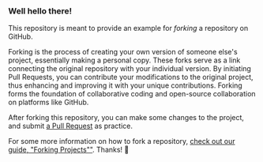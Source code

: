 ### Well hello there!

This repository is meant to provide an example for *forking* a repository on GitHub.

Forking is the process of creating your own version of someone else's project, essentially making a personal copy. These forks serve as a link connecting the original repository with your individual version. By initiating Pull Requests, you can contribute your modifications to the original project, thus enhancing and improving it with your unique contributions. Forking forms the foundation of collaborative coding and open-source collaboration on platforms like GitHub.

After forking this repository, you can make some changes to the project, and submit [a Pull Request](https://github.com/octocat/Spoon-Knife/pulls) as practice.

For some more information on how to fork a repository, [check out our guide, "Forking Projects""](http://guides.github.com/overviews/forking/). Thanks! :sparkling_heart:
